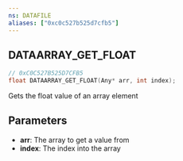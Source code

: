 ```yaml
---
ns: DATAFILE
aliases: ["0xc0c527b525d7cfb5"]
---
```

## DATAARRAY_GET_FLOAT

```c
// 0xC0C527B525D7CFB5
float DATAARRAY_GET_FLOAT(Any* arr, int index);
```

Gets the float value of an array element


## Parameters
* **arr**: The array to get a value from
* **index**: The index into the array
